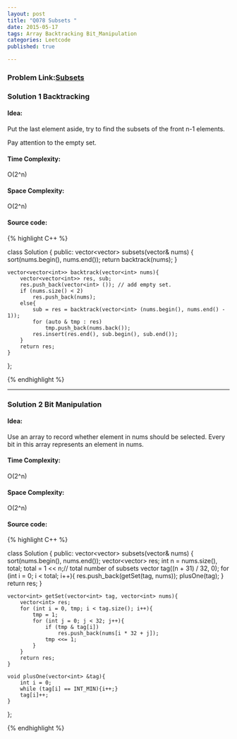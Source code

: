 ```yaml
---
layout: post
title: "Q078 Subsets "
date: 2015-05-17
tags: Array Backtracking Bit_Manipulation
categories: Leetcode
published: true

---
```

### Problem Link:[Subsets ](https://leetcode.com/problems/subsets/) 

### Solution 1 Backtracking

#### Idea:

Put the last element aside, try to find the subsets of the front n-1 elements.

Pay attention to the empty set.

#### Time Complexity:
O(2^n)

#### Space Complexity:
O(2^n)

#### Source code:
{% highlight C++ %}

class Solution {
public:
    vector<vector<int>> subsets(vector<int>& nums) {
        sort(nums.begin(), nums.end());
        return backtrack(nums);
    }
    
    vector<vector<int>> backtrack(vector<int> nums){
        vector<vector<int>> res, sub;
        res.push_back(vector<int> ()); // add empty set.
        if (nums.size() < 2)
            res.push_back(nums);
        else{
            sub = res = backtrack(vector<int> (nums.begin(), nums.end() - 1));
            for (auto & tmp : res)
                tmp.push_back(nums.back());
            res.insert(res.end(), sub.begin(), sub.end());
        }
        return res;
    }
};

{% endhighlight %}

---

### Solution 2 Bit Manipulation

#### Idea:

Use an array to record whether element in nums should be selected. Every bit in this array represents an element in nums.

#### Time Complexity:

O(2^n)

#### Space Complexity:

O(2^n)

#### Source code:

{% highlight C++ %}

class Solution {
public:
    vector<vector<int>> subsets(vector<int>& nums) {
        sort(nums.begin(), nums.end());
        vector<vector<int>> res;
        int n = nums.size(), total;
        total = 1 << n;// total number of subsets
        vector<int> tag((n + 31) / 32, 0);
        for (int i = 0; i < total; i++){
            res.push_back(getSet(tag, nums));
            plusOne(tag);
        }
        return res;
    }
    
    vector<int> getSet(vector<int> tag, vector<int> nums){
        vector<int> res;
        for (int i = 0, tmp; i < tag.size(); i++){
            tmp = 1;
            for (int j = 0; j < 32; j++){
                if (tmp & tag[i])
                    res.push_back(nums[i * 32 + j]);
                tmp <<= 1;
            }
        }
        return res;
    }
    
    void plusOne(vector<int> &tag){
        int i = 0; 
        while (tag[i] == INT_MIN){i++;}
        tag[i]++;
    }
};

{% endhighlight %}
